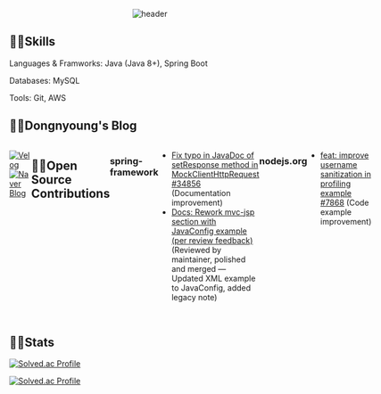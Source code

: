 <div align="center">
  
  ![header](https://capsule-render.vercel.app/api?type=rounded&color=timeGradient&text=Hi%20I'm%20Dongnyoung%20Lee%20&animation=fadeIn&fontSize=40&fontAlignY=50&fontAlign=50&)
</div>

## 👨‍💻Skills
<p>Languages & Framworks: Java (Java 8+), Spring Boot </p>
<p>Databases: MySQL </p>
<p>Tools: Git, AWS </p>

## 👨‍💻Dongnyoung's Blog
<div style="display:flex; flex-direction:row;">

[![Velog](https://img.shields.io/badge/Velog-20c997?style=for-the-badge&logo=Vimeo&logoColor=white)](https://velog.io/@leedo7182)
[![Naver Blog](https://img.shields.io/badge/Naver%20Blog-03C75A?style=for-the-badge&logo=Naver&logoColor=white)](https://blog.naver.com/leedo7182)

## 👨‍💻Open Source Contributions
### spring-framework
- [Fix typo in JavaDoc of setResponse method in MockClientHttpRequest #34856](https://github.com/spring-projects/spring-framework/pull/34856) (Documentation improvement)
- [Docs: Rework mvc-jsp section with JavaConfig example (per review feedback)](https://github.com/spring-projects/spring-framework/pull/35444) 
(Reviewed by maintainer, polished and merged — Updated XML example to JavaConfig, added legacy note)
### nodejs.org
- [feat: improve username sanitization in profiling example #7868](https://github.com/nodejs/nodejs.org/pull/7868) (Code example improvement)
</div><br>

## 👨‍💻Stats
<div>
  
  [![Solved.ac Profile](http://mazassumnida.wtf/api/mini/generate_badge?boj=leedo7182)](https://solved.ac/leedo7182)
  
  [![Solved.ac Profile](http://mazassumnida.wtf/api/v2/generate_badge?boj=leedo7182)](https://solved.ac/leedo7182/)
 
</div>



